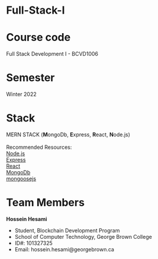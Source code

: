 # Full-Stack-I
# Course code
Full Stack Development I - BCVD1006
# Semester
Winter 2022
# Stack
MERN STACK (<b>M</b>ongoDb, <b>E</b>xpress, <b>R</b>eact, <b>N</b>ode.js)<br><br>
Recommended Resources:<br>
<a href="https://nodejs.org" target="_blank">Node.js</a><br>
<a href="https://expressjs.com/" target="_blank">Express</a><br>
<a href="https://reactjs.org/docs/getting-started.html" target="_blank">React</a><br>
<a href="https://www.mongodb.com/" target="_blank">MongoDb</a><br>
<a href="https://mongoosejs.com/" target="_blank">mongoosejs</a><br>

# Team Members
<b>Hossein Hesami</b>
<ul>
<li>Student, Blockchain Development Program</li>
<li>School of Computer Technology, George Brown College</li>
<li>ID#: 101327325</li>
<li>Email: hossein.hesami@georgebrown.ca</li>
</ul>
